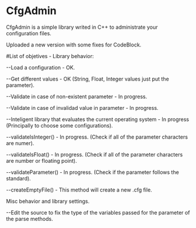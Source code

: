 # CfgAdmin
CfgAdmin is a simple library writed in C++ to administrate your configuration files.

Uploaded a new version with some fixes for CodeBlock. 

#List of objetives - Library behavior:

--Load a configuration - OK.

--Get different values - OK (String, Float, Integer values just put the parameter).

--Validate in case of non-existent parameter - In progress.

--Validate in case of invalidad value in parameter - In progress.

--Inteligent library that evaluates the current operating system - In progress (Principally to choose some configurations).

--validateIsInteger() - In progress. (Check if all of the parameter characters are numer).

--validateIsFloat() - In progress. (Check if all of the parameter characters are number or floating point).

--validateParameter() - In progress. (Check if the parameter follows the standard).

--createEmptyFile() - This method will create a new .cfg file.

Misc behavior and library settings.

--Edit the source to fix the type of the variables passed for the parameter of the parse methods.
